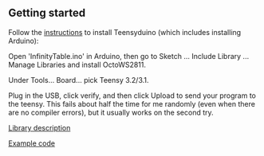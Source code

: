 ## Getting started

Follow the [instructions](https://www.pjrc.com/teensy/td_download.html) to install Teensyduino (which includes installing Arduino):

Open 'InfinityTable.ino' in Arduino, then go to Sketch ... Include Library ... Manage Libraries and install OctoWS2811.  

Under Tools... Board... pick Teensy 3.2/3.1.

Plug in the USB, click verify, and then click Upload to send your program to the teensy.  This fails about half the time for me randomly (even when there are no compiler errors), but it usually works on the second try.

[Library description](https://www.pjrc.com/teensy/td_libs_OctoWS2811.html)

[Example code](https://github.com/PaulStoffregen/OctoWS2811)
